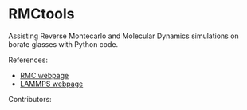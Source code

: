 # RMCtools

Assisting Reverse Montecarlo and Molecular Dynamics simulations on borate glasses with Python code. 

References:

- [RMC webpage](https://www.szfki.hu/~nphys/rmc++/opening.html)
- [LAMMPS webpage](https://www.lammps.org/)

Contributors:
